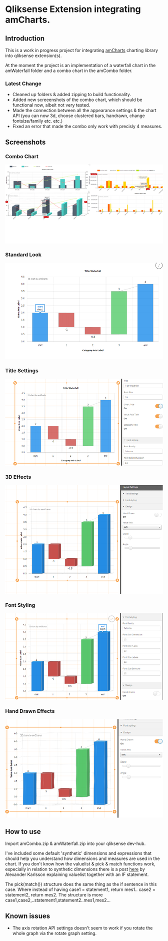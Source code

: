 # Qliksense Extension integrating amCharts.

## Introduction
This is a work in progress project for integrating [amCharts](https://www.amcharts.com/) charting library into qliksense extension(s).

At the moment the project is an implementation of a waterfall chart in the amWaterfall folder and a combo chart in the amCombo folder.

### Latest Change
* Cleaned up folders & added zipping to build functionality.
* Added new screeenshots of the combo chart, which should be functional now, albeit not very tested.
* Made the connection between all the appearance settings & the chart API (you can now 3d, choose clustered bars, handrawn, change fontsize/family etc. etc.)
* Fixed an error that made the combo only work with precisly 4 measures.


## Screenshots
### Combo Chart
![Combo Chart Screens](comboPictures/womboCombo.png)
### Standard Look
![Standard Look](waterfallPictures/StandardLook.PNG)
### Title Settings
![Title Settings](waterfallPictures/TitleSettings.PNG)
### 3D Effects
![3D Effects](waterfallPictures/3DEffects.PNG)
### Font Styling
![Font Styling And Balloon](waterfallPictures/fontStylingAndBalloon.PNG)
### Hand Drawn Effects
![Hand Drawn Effect](waterfallPictures/HandDrawnEffect.PNG)


## How to use
Import amCombo.zip & amWaterfall.zip into your qliksense dev-hub.

I've included some default 'synthetic' dimensions and expressions that should help you understand how dimensions and measures are used in the chart. If you don't know how the valuelist & pick & match functions work, especially in relation to synthetic dimensions there is a post [here](https://community.qlik.com/blogs/qlikviewdesignblog/2013/07/01/valuelist-for-those-tricky-situations) by Alexander Karlsson explaining valuelist together with an IF statement.

The pick(match()) structure does the same thing as the if sentence in this case. Where instead of having
case1 = statement1, return mes1..
case2 = statement2, return mes2.
The structure is more
case1,case2,..statement1,statement2..mes1,mes2...

## Known issues
* The axis rotation API settings doesn't seem to work if you rotate the whole graph via the rotate graph setting.